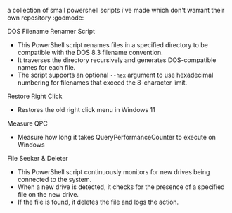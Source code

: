 a collection of small powershell scripts i've made which don't warrant their own repository :godmode:

DOS Filename Renamer Script
- This PowerShell script renames files in a specified directory to be compatible with the DOS 8.3 filename convention.
- It traverses the directory recursively and generates DOS-compatible names for each file.
- The script supports an optional `--hex` argument to use hexadecimal numbering for filenames that exceed the 8-character limit.

Restore Right Click
- Restores the old right click menu in Windows 11

Measure QPC
- Measure how long it takes QueryPerformanceCounter to execute on Windows

File Seeker & Deleter
- This PowerShell script continuously monitors for new drives being connected to the system.
- When a new drive is detected, it checks for the presence of a specified file on the new drive.
- If the file is found, it deletes the file and logs the action.
